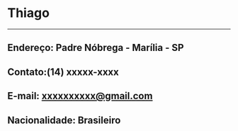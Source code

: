 # Thiago 

---

Endereço: Padre Nóbrega - Marília - SP
---
Contato:(14) xxxxx-xxxx
---
E-mail: xxxxxxxxxx@gmail.com
---
Nacionalidade: Brasileiro
---
